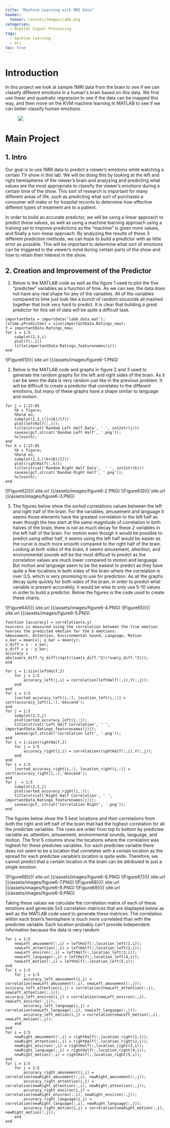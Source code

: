```yaml
---
title: "Machine Learning with MRI Data"
header:
  teaser: /assets/images/Lab6.png
categories:
  - Digital Signal Processing
tags:
  - machine learning
  - mri
toc: true
---
```


# Introduction
In this project we look at sample fMRI data from the brain to see if we can classify different emotions in a human's brain based on this data. We first use linear and quadratic regression to see if the data can be mapped this way, and then move on the KVM machine learning in MATLAB to see if we can better classify human emotions. 

<figure>
	<a href="/assets/images/Lab6.png"><img src="/assets/images/Lab6.png"></a>
</figure>

# Main Project

## 1. Intro 

Our goal is to use fMRI data to predict a viewer’s emotions while watching a certain TV show in this lab. We will be doing this by looking at the left and right hemispheres of the viewer’s brain and analyzing and predicting what values are the most appropriate to classify the viewer’s emotions during a certain time of the show. This sort of research is important for many different areas of life, such as predicting what sort of purchases a consumer will make or for hospital records to determine how effective different types of treatment are to a patient.  

In order to build an accurate predictor, we will be using a linear approach to predict these values, as well as using a machine learning approach using a training set to improve predictions as the “machine” is given more values, and finally a non-linear approach. By analyzing the results of these 3 different prediction methods, we can hope to build a predictor with as little error as possible. This will be important to determine what sort of emotions can be triggered in the viewer’s mind during certain parts of the show and how to retain their interest in the show.   

## 2. Creation and Improvement of the Predictor 

1. Below is the MATLAB code as well as the figure 1 used to plot the five “predictee” variables as a function of time. As we can see, the data does not have any real shape for any of the variables. All of the variables compared to time just look like a bunch of random sinusoids all mashed together that look very hard to predict. It is clear that building a great predictor for this set of data will be quite a difficult task.  

```
importantData = importdata(‘lab6_data.mat’); 
[xTime,yPredictee] = size(importantData.Ratings_new);
Y = importantData.Ratings_new;
for i = 1:5 
	subplot(2,3,i) 
	plot(Y(:,i)) 
	title(importantData.Ratings_featurenames(i));
end
```

![Figure61]({{ site.url }}/assets/images/figure6-1.PNG)

2. Below is the MATLAB code and graphs in figure 2 and 3 used to generate the random graphs for the left and right sides of the brain. As it can be seen the data is very random just like in the previous problem. It will be difficult to create a predictor that correlates to the different emotions, but many of these graphs have a shape similar to language and motion. 

```
for j = 1:17:85     
	%h = figure;    
	%hold on;     
	subplot(2,3,((j+16)/17))     
	plot(leftHalf(:,j));    
	title(strcat('Random Left Half Data', ' ', int2str(j)))     
	saveas(gcf,strcat('Random Left Half', '.png'));     
	%close(h);
end   
for k = 1:17:85     
	%h = figure;     
	%hold on;      
	subplot(2,3,((k+16)/17))     
	plot(rightHalf(:,k));      
	title(strcat('Random Right Half Data',  ' ', int2str(k)))      
	saveas(gcf,strcat('Random Right Half', '.png'));     
	%close(h); 
end 
```

![Figure62]({{ site.url }}/assets/images/figure6-2.PNG)
![Figure63]({{ site.url }}/assets/images/figure6-3.PNG)

3. The figures below show the sorted correlations values between the left and right half of the brain. For the variables, amusement and language it seems those elements have the greatest correlation to the left half as even though the two start at the same magnitude of correlation in both halves of the brain, there is not as much decay for these 2 variables in the left half of the brain. For motion even though it would be possible to predict using either half, it seems using the left half would be easier as the curve is much more smooth compared to the right half of the brain. Looking at both sides of the brain, it seems amusement, attention, and environmental sounds will be the most difficult to predict as the correlation values are much lower compared to motion and language. But motion and language seem to be the easiest to predict as they have quite a few locations in both sides of the brain where the correlation is over 0.5, which is very promising to use for prediction. As all the graphs decay quite quickly for both sides of the brain, in order to predict what variable is present accurately, it would be wise to only use 5-10 values in order to build a predictor. Below the figures is the code used to create these charts. 

![Figure64]({{ site.url }}/assets/images/figure6-4.PNG)
![Figure65]({{ site.url }}/assets/images/figure6-5.PNG)

```
function [accuracy] = correlation(x,y)
%success is measured using the correlation between the true emotion 
%verses the predicted emotion for the 5 emotions: 
%Amusement, Attention, Environmental Sound, Language, Motion  
x_bar = mean(x); y_bar = mean(y); 
x_diff = x - x_bar; 
y_diff = y - y_bar; 
accuracy = abs(sum(x_diff.*y_diff)/sqrt((sum(x_diff.^2))*sum(y_diff.^2))); 
end 
 
for i = 1:size(leftHalf,2)     
	for j = 1:5          
		accuracy_left(j,i) = correlation(leftHalf(:,i),Y(:,j));       
	end  
end 
for i = 1:5     
	[sorted_accuracy_left(i,:), location_left(i,:)] = sort(accuracy_left(i,:),'descend'); 
end 
for j = 1:5     
	subplot(2,3,j)     
	plot(sorted_accuracy_left(j,:));       
	title(strcat('Left Half Correlation', ' ', importantData.Ratings_featurenames(j)));    
	saveas(gcf,strcat('Correlation Left', '.png')); 
end  
for i = 1:size(rightHalf,2)   
	for j = 1:5        
		accuracy_right(j,i) = correlation(rightHalf(:,i),Y(:,j));    
	end 
end 
for i = 1:5     
	[sorted_accuracy_right(i,:), location_right(i,:)] = sort(accuracy_right(i,:),'descend'); 
end   
for j  = 1:5     
	subplot(2,3,j)    
	plot(sorted_accuracy_right(j,:));  
	title(strcat('Right Half Correlation', ' ', importantData.Ratings_featurenames(j))); 
	saveas(gcf, strcat('Correlation Right', '.png'));
end 
```

The figures below show the 5 best locations and their correlations from both the right and left half of the brain that had the highest correlation for all the predictee variables. The rows are order from top to bottom by predictee variable as: attention, amusement, environmental sounds, language, and motion. The first 5 columns show the locations where the correlation was highest for these predictee variables. For each predictee variable there does not seem to be a location that correlates with a certain location as the spread for each predictee variable’s location is quite wide. Therefore, we cannot predict that a certain location in the brain can be attributed to just a single emotion.   

![Figure66]({{ site.url }}/assets/images/figure6-6.PNG)
![Figure67]({{ site.url }}/assets/images/figure6-7.PNG)
![Figure68]({{ site.url }}/assets/images/figure6-8.PNG)
![Figure69]({{ site.url }}/assets/images/figure6-9.PNG)

Taking these values we calculate the correlation matrix of each of these emotions and generate 5x5 correlation matrices that are displayed below as well as the MATLAB code used to generate these matrices. The correlation within each brain’s hemisphere is much more correlated than with the predictee variable. Each location probably can’t provide independent information because the data is very random. 

```
for i = 1:5     
	newLeft_amusement(:,i) = leftHalf(:,location_left(1,i));     
	newLeft_attention(:,i) = leftHalf(:,location_left(2,i));   
	newLeft_environ(:,i) = leftHalf(:,location_left(3,i));    
	newLeft_language(:,i) = leftHalf(:,location_left(4,i));     
	newLeft_motion(:,i) = leftHalf(:,location_left(5,i));     
end   
for i = 1:5    
	for j = 1:5        
		accuracy_left_amusement(i,j) = correlation(newLeft_amusement(:,i), newLeft_amusement(:,j));         					accuracy_left_attention(i,j) = correlation(newLeft_attention(:,i), newLeft_attention(:,j));         					accuracy_left_environ(i,j) = correlation(newLeft_environ(:,i), newLeft_environ(:,j));         
		accuracy_left_language(i,j) = correlation(newLeft_language(:,i), newLeft_language(:,j));         
		accuracy_left_motion(i,j) = correlation(newLeft_motion(:,i), newLeft_motion(:,j));    
	end 
end   
for i = 1:5     
	newRight_amusement(:,i) = rightHalf(:,location_right(1,i));    
	newRight_attention(:,i) = rightHalf(:,location_right(2,i));    
	newRight_environ(:,i) = rightHalf(:,location_right(3,i));     
	newRight_language(:,i) = rightHalf(:,location_right(4,i));    
	newRight_motion(:,i) = rightHalf(:,location_right(5,i));        
end   
for i = 1:5    
	for j = 1:5         
		accuracy_right_amusement(i,j) = correlation(newRight_amusement(:,i), newRight_amusement(:,j));         
		accuracy_right_attention(i,j) = correlation(newRight_attention(:,i), newRight_attention(:,j));         
		accuracy_right_environ(i,j) = correlation(newRight_environ(:,i), newRight_environ(:,j));         
		accuracy_right_language(i,j) = correlation(newRight_language(:,i), newRight_language(:,j));         
		accuracy_right_motion(i,j) = correlation(newRight_motion(:,i), newRight_motion(:,j));   
	end 
end 
```


